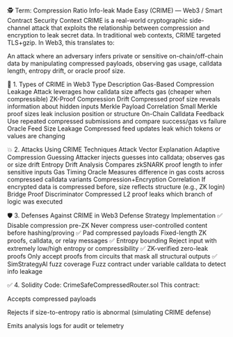 🕵️ Term: Compression Ratio Info-leak Made Easy (CRIME) — Web3 / Smart Contract Security Context
CRIME is a real-world cryptographic side-channel attack that exploits the relationship between compression and encryption to leak secret data. In traditional web contexts, CRIME targeted TLS+gzip. In Web3, this translates to:

An attack where an adversary infers private or sensitive on-chain/off-chain data by manipulating compressed payloads, observing gas usage, calldata length, entropy drift, or oracle proof size.

📘 1. Types of CRIME in Web3
Type	Description
Gas-Based Compression Leakage	Attack leverages how calldata size affects gas (cheaper when compressible)
ZK-Proof Compression Drift	Compressed proof size reveals information about hidden inputs
Merkle Payload Correlation	Small Merkle proof sizes leak inclusion position or structure
On-Chain Calldata Feedback	Use repeated compressed submissions and compare success/gas vs failure
Oracle Feed Size Leakage	Compressed feed updates leak which tokens or values are changing

💥 2. Attacks Using CRIME Techniques
Attack Vector	Explanation
Adaptive Compression Guessing	Attacker injects guesses into calldata; observes gas or size drift
Entropy Drift Analysis	Compares zkSNARK proof length to infer sensitive inputs
Gas Timing Oracle	Measures difference in gas costs across compressed calldata variants
Compression+Encryption Correlation	If encrypted data is compressed before, size reflects structure (e.g., ZK login)
Bridge Proof Discriminator	Compressed L2 proof leaks which branch of logic was executed

🛡️ 3. Defenses Against CRIME in Web3
Defense Strategy	Implementation
✅ Disable compression pre-ZK	Never compress user-controlled content before hashing/proving
✅ Pad compressed payloads	Fixed-length ZK proofs, calldata, or relay messages
✅ Entropy bounding	Reject input with extremely low/high entropy or compressibility
✅ ZK-verified zero-leak proofs	Only accept proofs from circuits that mask all structural outputs
✅ SimStrategyAI fuzz coverage	Fuzz contract under variable calldata to detect info leakage

✅ 4. Solidity Code: CrimeSafeCompressedRouter.sol
This contract:

Accepts compressed payloads

Rejects if size-to-entropy ratio is abnormal (simulating CRIME defense)

Emits analysis logs for audit or telemetry
